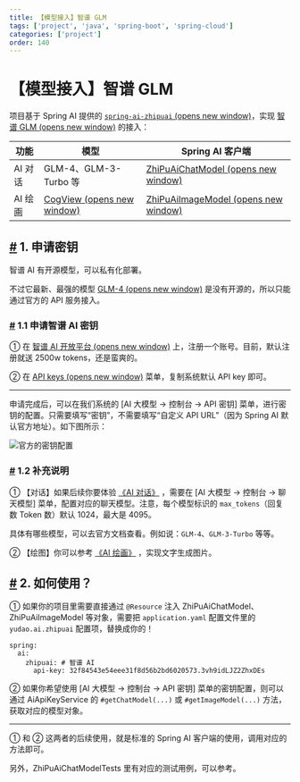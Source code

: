 ```yaml
---
title: 【模型接入】智谱 GLM
tags: ['project', 'java', 'spring-boot', 'spring-cloud']
categories: ['project']
order: 140
---
```

# 【模型接入】智谱 GLM

项目基于 Spring AI 提供的 [`spring-ai-zhipuai`  (opens new window)](https://github.com/spring-projects/spring-ai/tree/main/models/spring-ai-zhipuai)，实现 [智谱 GLM  (opens new window)](https://zhipuai.cn/) 的接入：

 

| 功能 | 模型 | Spring AI 客户端 |
| --- | --- | --- |
| AI 对话 | GLM-4、GLM-3-Turbo 等 | [ZhiPuAiChatModel  (opens new window)](https://github.com/spring-projects/spring-ai/blob/main/models/spring-ai-zhipuai/src/main/java/org/springframework/ai/zhipuai/ZhiPuAiChatModel.java) |
| AI 绘画 | [CogView  (opens new window)](https://github.com/THUDM/CogView) | [ZhiPuAiImageModel  (opens new window)](https://github.com/spring-projects/spring-ai/blob/main/models/spring-ai-zhipuai/src/main/java/org/springframework/ai/zhipuai/ZhiPuAiImageModel.java) |

 ## [#](#_1-申请密钥) 1. 申请密钥

 智谱 AI 有开源模型，可以私有化部署。

 不过它最新、最强的模型 [GLM-4  (opens new window)](https://zhipuai.cn/news/5) 是没有开源的，所以只能通过官方的 API 服务接入。

 ### [#](#_1-1-申请智谱-ai-密钥) 1.1 申请智谱 AI 密钥

 ① 在 [智谱 AI 开放平台  (opens new window)](https://bigmodel.cn/) 上，注册一个账号。目前，默认注册就送 2500w tokens，还是蛮爽的。

 ② 在 [API keys  (opens new window)](https://open.bigmodel.cn/usercenter/apikeys) 菜单，复制系统默认 API key 即可。

 

---

 申请完成后，可以在我们系统的 [AI 大模型 -> 控制台 -> API 密钥] 菜单，进行密钥的配置。只需要填写“密钥”，不需要填写“自定义 API URL”（因为 Spring AI 默认官方地址）。如下图所示：

 ![官方的密钥配置](https://cloud.iocoder.cn/img/AI%E6%89%8B%E5%86%8C/%E6%A8%A1%E5%9E%8B%E6%8E%A5%E5%85%A5/%E6%99%BA%E8%B0%B1-%E5%AE%98%E6%96%B9.png)

 ### [#](#_1-2-补充说明) 1.2 补充说明

 ① 【对话】如果后续你要体验 [《AI 对话》](/ai/chat/) ，需要在 [AI 大模型 -> 控制台 -> 聊天模型] 菜单，配置对应的聊天模型。注意，每个模型标识的 `max_tokens`（回复数 Token 数）默认 1024，最大是 4095。

 具体有哪些模型，可以去官方文档查看。例如说：`GLM-4`、`GLM-3-Turbo` 等等。

 ② 【绘图】你可以参考 [《AI 绘画》](/ai/image/) ，实现文字生成图片。

 ## [#](#_2-如何使用) 2. 如何使用？

 ① 如果你的项目里需要直接通过 `@Resource` 注入 ZhiPuAiChatModel、ZhiPuAiImageModel 等对象，需要把 `application.yaml` 配置文件里的 `yudao.ai.zhipuai` 配置项，替换成你的！

 
```
spring:
  ai:
    zhipuai: # 智谱 AI
      api-key: 32f84543e54eee31f8d56b2bd6020573.3vh9idLJZ2ZhxDEs

```
② 如果你希望使用 [AI 大模型 -> 控制台 -> API 密钥] 菜单的密钥配置，则可以通过 AiApiKeyService 的 `#getChatModel(...)` 或 `#getImageModel(...)` 方法，获取对应的模型对象。

 

---

 ① 和 ② 这两者的后续使用，就是标准的 Spring AI 客户端的使用，调用对应的方法即可。

 另外，ZhiPuAiChatModelTests 里有对应的测试用例，可以参考。

